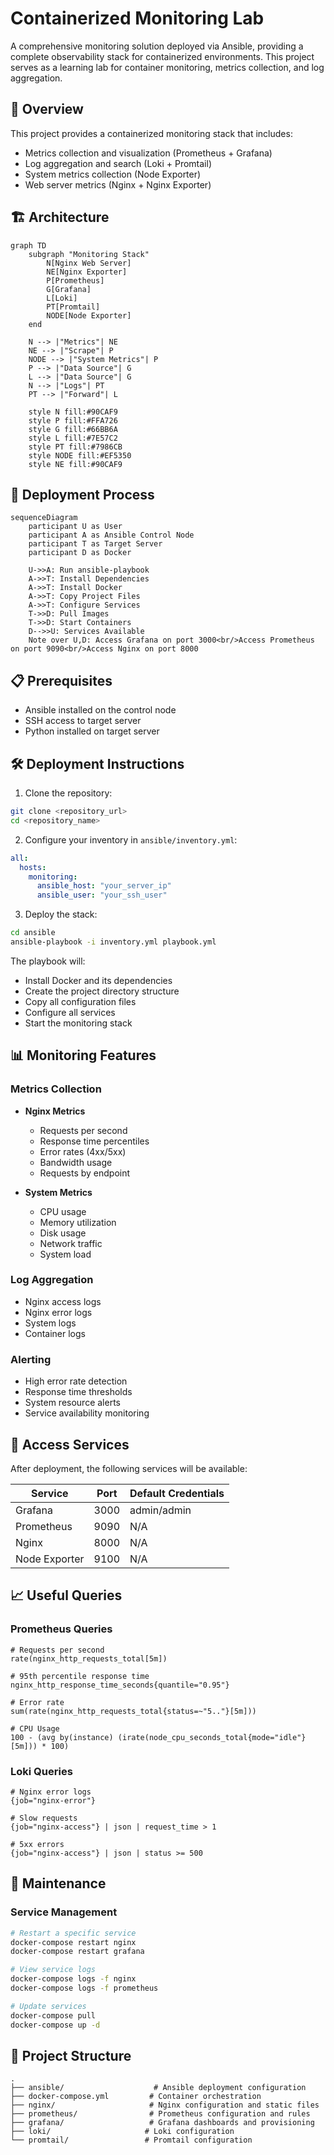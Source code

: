 # Containerized Monitoring Lab

A comprehensive monitoring solution deployed via Ansible, providing a complete observability stack for containerized environments. This project serves as a learning lab for container monitoring, metrics collection, and log aggregation.

## 🎯 Overview

This project provides a containerized monitoring stack that includes:
- Metrics collection and visualization (Prometheus + Grafana)
- Log aggregation and search (Loki + Promtail)
- System metrics collection (Node Exporter)
- Web server metrics (Nginx + Nginx Exporter)

## 🏗️ Architecture

```mermaid
graph TD
    subgraph "Monitoring Stack"
        N[Nginx Web Server]
        NE[Nginx Exporter]
        P[Prometheus]
        G[Grafana]
        L[Loki]
        PT[Promtail]
        NODE[Node Exporter]
    end

    N --> |"Metrics"| NE
    NE --> |"Scrape"| P
    NODE --> |"System Metrics"| P
    P --> |"Data Source"| G
    L --> |"Data Source"| G
    N --> |"Logs"| PT
    PT --> |"Forward"| L

    style N fill:#90CAF9
    style P fill:#FFA726
    style G fill:#66BB6A
    style L fill:#7E57C2
    style PT fill:#7986CB
    style NODE fill:#EF5350
    style NE fill:#90CAF9
```

## 🚀 Deployment Process

```mermaid
sequenceDiagram
    participant U as User
    participant A as Ansible Control Node
    participant T as Target Server
    participant D as Docker

    U->>A: Run ansible-playbook
    A->>T: Install Dependencies
    A->>T: Install Docker
    A->>T: Copy Project Files
    A->>T: Configure Services
    T->>D: Pull Images
    T->>D: Start Containers
    D-->>U: Services Available
    Note over U,D: Access Grafana on port 3000<br/>Access Prometheus on port 9090<br/>Access Nginx on port 8000
```

## 📋 Prerequisites

- Ansible installed on the control node
- SSH access to target server
- Python installed on target server

## 🛠️ Deployment Instructions

1. Clone the repository:
```bash
git clone <repository_url>
cd <repository_name>
```

2. Configure your inventory in `ansible/inventory.yml`:
```yaml
all:
  hosts:
    monitoring:
      ansible_host: "your_server_ip"
      ansible_user: "your_ssh_user"
```

3. Deploy the stack:
```bash
cd ansible
ansible-playbook -i inventory.yml playbook.yml
```

The playbook will:
- Install Docker and its dependencies
- Create the project directory structure
- Copy all configuration files
- Configure all services
- Start the monitoring stack

## 📊 Monitoring Features

### Metrics Collection
- **Nginx Metrics**
  - Requests per second
  - Response time percentiles
  - Error rates (4xx/5xx)
  - Bandwidth usage
  - Requests by endpoint

- **System Metrics**
  - CPU usage
  - Memory utilization
  - Disk usage
  - Network traffic
  - System load

### Log Aggregation
- Nginx access logs
- Nginx error logs
- System logs
- Container logs

### Alerting
- High error rate detection
- Response time thresholds
- System resource alerts
- Service availability monitoring

## 🔐 Access Services

After deployment, the following services will be available:

| Service     | Port | Default Credentials |
|-------------|------|-------------------|
| Grafana     | 3000 | admin/admin      |
| Prometheus  | 9090 | N/A              |
| Nginx       | 8000 | N/A              |
| Node Exporter| 9100 | N/A              |

## 📈 Useful Queries

### Prometheus Queries
```promql
# Requests per second
rate(nginx_http_requests_total[5m])

# 95th percentile response time
nginx_http_response_time_seconds{quantile="0.95"}

# Error rate
sum(rate(nginx_http_requests_total{status=~"5.."}[5m]))

# CPU Usage
100 - (avg by(instance) (irate(node_cpu_seconds_total{mode="idle"}[5m])) * 100)
```

### Loki Queries
```logql
# Nginx error logs
{job="nginx-error"}

# Slow requests
{job="nginx-access"} | json | request_time > 1

# 5xx errors
{job="nginx-access"} | json | status >= 500
```

## 🔧 Maintenance

### Service Management
```bash
# Restart a specific service
docker-compose restart nginx
docker-compose restart grafana

# View service logs
docker-compose logs -f nginx
docker-compose logs -f prometheus

# Update services
docker-compose pull
docker-compose up -d
```

## 📁 Project Structure
```
.
├── ansible/                    # Ansible deployment configuration
├── docker-compose.yml         # Container orchestration
├── nginx/                     # Nginx configuration and static files
├── prometheus/                # Prometheus configuration and rules
├── grafana/                   # Grafana dashboards and provisioning
├── loki/                     # Loki configuration
└── promtail/                 # Promtail configuration
```
